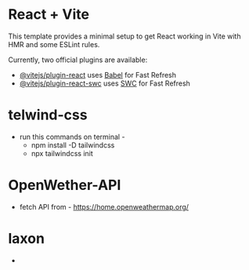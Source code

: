 # React + Vite

This template provides a minimal setup to get React working in Vite with HMR and some ESLint rules.

Currently, two official plugins are available:

- [@vitejs/plugin-react](https://github.com/vitejs/vite-plugin-react/blob/main/packages/plugin-react/README.md) uses [Babel](https://babeljs.io/) for Fast Refresh
- [@vitejs/plugin-react-swc](https://github.com/vitejs/vite-plugin-react-swc) uses [SWC](https://swc.rs/) for Fast Refresh

# telwind-css
- run this commands on terminal -
  - npm install -D tailwindcss
  - npx tailwindcss init

# OpenWether-API
- fetch API from - https://home.openweathermap.org/

# laxon
-
